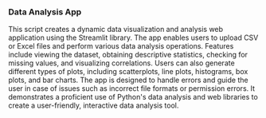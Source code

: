 ### Data Analysis App
This script creates a dynamic data visualization and analysis web application using the Streamlit library. The app enables users to upload CSV or Excel files and perform various data analysis operations. Features include viewing the dataset, obtaining descriptive statistics, checking for missing values, and visualizing correlations. Users can also generate different types of plots, including scatterplots, line plots, histograms, box plots, and bar charts. The app is designed to handle errors and guide the user in case of issues such as incorrect file formats or permission errors. It demonstrates a proficient use of Python's data analysis and web libraries to create a user-friendly, interactive data analysis tool.
